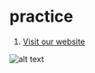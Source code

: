 # practice

1. [Visit our website](http://playbill.com "Click here to visit our website")

![alt text](path/to/image.png "Optional title")

